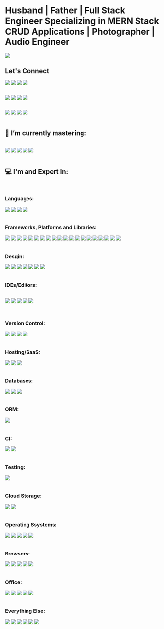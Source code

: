 # Husband | Father | Full Stack Engineer Specializing in MERN Stack CRUD Applications | Photographer | Audio Engineer

<img src='https://sdk.bitmoji.com/render/panel/e0c8b93f-c246-46e8-9db2-ec0cb01ec9eb-66fa0a7b-3891-46dc-b7f7-14a8ec836ef9-v1.png?transparent=1&palette=1'/>

## Let's Connect

<a href="mailto:jmsmall89@gmail.com?subject='Found you on GitHub'" alt='gmail'><img align="left" src="https://img.shields.io/badge/Gmail-D14836?style=for-the-badge&logo=gmail&logoColor=white"></a>
<a alt='messenger' href=""><img align="left" src="https://img.shields.io/badge/Messenger-00B2FF?style=for-the-badge&logo=messenger&logoColor=white"></a>
<a alt='zoom' href=""><img align="left" src="https://img.shields.io/badge/Zoom-2D8CFF?style=for-the-badge&logo=zoom&logoColor=white"></a>
<a alt='slack' href=""><img align="left" src="https://img.shields.io/badge/Slack-4A154B?style=for-the-badge&logo=slack&logoColor=white"></a>

<BR><BR>

<a alt='linkedin' href="https://www.linkedin.com/in/joshuamsmall/"><img align="left" src="https://img.shields.io/badge/linkedin-%230077B5.svg?style=for-the-badge&logo=linkedin&logoColor=white"></a>
<a alt='facebook' href="https://www.facebook.com/WasteOfADrumBum/"><img align="left" src="https://img.shields.io/badge/Facebook-%231877F2.svg?style=for-the-badge&logo=Facebook&logoColor=white"></a>
<a alt='instagram' href="https://www.instagram.com/one_small_family/"><img align="left" src="https://img.shields.io/badge/One_Small_Family-%23E4405F.svg?style=for-the-badge&logo=Instagram&logoColor=white"></a>
<a alt='tiktok' href=""><img align="left" src="https://img.shields.io/badge/<handle>-%23000000.svg?style=for-the-badge&logo=TikTok&logoColor=white"></a>

<BR><BR>

<a alt='steam' href="https://steamcommunity.com/id/wasteofadrumbum/"><img align="left" src="https://img.shields.io/badge/steam-%23000000.svg?style=for-the-badge&logo=steam&logoColor=white"></a>
<a alt='xbox' href="https://account.xbox.com/Profile?Gamertag=Kidd%20Kaos%2069"><img align="left" src="https://img.shields.io/badge/xbox-%23107C10.svg?style=for-the-badge&logo=xbox&logoColor=white"></a>

<a alt='spotify' href="https://open.spotify.com/user/1224180199"><img align="left" src="https://img.shields.io/badge/Spotify-1ED760?style=for-the-badge&logo=spotify&logoColor=white"></a>
<a alt='soundcloud' href="https://soundcloud.com/wasteofadrumbum"><img align="left" src="https://img.shields.io/badge/sound%20cloud-FF5500?style=for-the-badge&logo=soundcloud&logoColor=white"></a>
</br>
</br>

## 🌱 I’m currently mastering:

<BR>

<img align="left" src="https://img.shields.io/badge/Ruby%20-%2320232a.svg?&style=for-the-badge&logo=ruby&logoColor=red&style=plastic" />
<img align="left" src="https://img.shields.io/badge/Ruby%20on%20Rails-%2320232a.svg?&style=for-the-badge&logo=rubyonrails&
logoColor=red&style=plastic" />
<img align="left" src="https://img.shields.io/badge/Python%20-%2320232a.svg?&style=for-the-badge&logo=python&logoColor=red&style=plastic" />
<img align="left" src="https://img.shields.io/badge/TypeScript%20-%2320232a.svg?&style=for-the-badge&logo=typescript&logoColor=red&style=plastic" />
<img align="left" src="https://img.shields.io/badge/Postgres%20-%2320232a.svg?&style=for-the-badge&logo=postgresql&logoColor=red&style=plastic" />
</br>
</br>

## 💻 I'm and Expert In:

<BR>

### Languages:

<img align="left" src="https://img.shields.io/badge/css3-%231572B6.svg?style=for-the-badge&logo=css3&logoColor=white"/>
<img align="left" src="https://img.shields.io/badge/html5-%23E34F26.svg?style=for-the-badge&logo=html5&logoColor=white"/>
<img align="left" src="https://img.shields.io/badge/javascript-%23323330.svg?style=for-the-badge&logo=javascript&logoColor=%23F7DF1E"/>
<img align="left" src="https://img.shields.io/badge/php-%23777BB4.svg?style=for-the-badge&logo=php&logoColor=white"/>

<BR><BR>

### Frameworks, Platforms and Libraries:

<img align="left" src="https://img.shields.io/badge/.NET-5C2D91?style=for-the-badge&logo=.net&logoColor=white"/>
<img align="left" src="https://img.shields.io/badge/angular.js-%23E23237.svg?style=for-the-badge&logo=angularjs&logoColor=white"/>
<img align="left" src="https://img.shields.io/badge/bootstrap-%23563D7C.svg?style=for-the-badge&logo=bootstrap&logoColor=white"/>
<img align="left" src="https://img.shields.io/badge/express.js-%23404d59.svg?style=for-the-badge&logo=express&logoColor=%2361DAFB"/>
<img align="left" src="https://img.shields.io/badge/green%20sock-88CE02?style=for-the-badge&logo=greensock&logoColor=white"/>
<img align="left" src="https://img.shields.io/badge/jquery-%230769AD.svg?style=for-the-badge&logo=jquery&logoColor=white"/>
<img align="left" src="https://img.shields.io/badge/JWT-black?style=for-the-badge&logo=JSON%20web%20tokens"/>
<img align="left" src="https://img.shields.io/badge/less-2B4C80?style=for-the-badge&logo=less&logoColor=white"/>
<img align="left" src="https://img.shields.io/badge/NPM-%23000000.svg?style=for-the-badge&logo=npm&logoColor=white"/>
<img align="left" src="https://img.shields.io/badge/nestjs-%23E0234E.svg?style=for-the-badge&logo=nestjs&logoColor=white"/>
<img align="left" src="https://img.shields.io/badge/Next-black?style=for-the-badge&logo=next.js&logoColor=white"/>
<img align="left" src="https://img.shields.io/badge/node.js-6DA55F?style=for-the-badge&logo=node.js&logoColor=white"/>
<img align="left" src="https://img.shields.io/badge/react-%2320232a.svg?style=for-the-badge&logo=react&logoColor=%2361DAFB"/>
<img align="left" src="https://img.shields.io/badge/react_native-%2320232a.svg?style=for-the-badge&logo=react&logoColor=%2361DAFB"/>
<img align="left" src="https://img.shields.io/badge/React_Router-CA4245?style=for-the-badge&logo=react-router&logoColor=white"/>
<img align="left" src="https://img.shields.io/badge/redux-%23593d88.svg?style=for-the-badge&logo=redux&logoColor=white"/>
<img align="left" src="https://img.shields.io/badge/SASS-hotpink.svg?style=for-the-badge&logo=SASS&logoColor=white"/>
<img align="left" src="https://img.shields.io/badge/Socket.io-black?style=for-the-badge&logo=socket.io&badgeColor=010101"/>
<img align="left" src="https://img.shields.io/badge/webpack-%238DD6F9.svg?style=for-the-badge&logo=webpack&logoColor=black"/>
<img align="left" src="https://img.shields.io/badge/yarn-%232C8EBB.svg?style=for-the-badge&logo=yarn&logoColor=white"/>

<BR><BR>

### Desgin:

<img align="left" src="https://img.shields.io/badge/adobe-%23FF0000.svg?style=for-the-badge&logo=adobe&logoColor=white"/>
<img align="left" src="https://img.shields.io/badge/Adobe%20Acrobat%20Reader-EC1C24.svg?style=for-the-badge&logo=Adobe%20Acrobat%20Reader&logoColor=white"/>
<img align="left" src="https://img.shields.io/badge/Adobe%20Creative%20Cloud-DA1F26.svg?style=for-the-badge&logo=Adobe%20Creative%20Cloud&logoColor=white"/>
<img align="left" src="https://img.shields.io/badge/Adobe%20Lightroom-31A8FF.svg?style=for-the-badge&logo=Adobe%20Lightroom&logoColor=white"/>
<img align="left" src="https://img.shields.io/badge/adobephotoshop-%2331A8FF.svg?style=for-the-badge&logo=adobephotoshop&logoColor=white"/>
<img align="left" src="https://img.shields.io/badge/Adobe%20XD-470137?style=for-the-badge&logo=Adobe%20XD&logoColor=#FF61F6"/>
<img align="left" src="https://img.shields.io/badge/Canva-%2300C4CC.svg?style=for-the-badge&logo=Canva&logoColor=white"/>

<BR><BR>

### IDEs/Editors:

<br>

<img align="left" src="https://img.shields.io/badge/CodePen-white?style=for-the-badge&logo=codepen&logoColor=black"/>
<img align="left" src="https://img.shields.io/badge/Codesandbox-040404?style=for-the-badge&logo=codesandbox&logoColor=DBDBDB"/>
<img align="left" src="https://img.shields.io/badge/Visual%20Studio%20Code-0078d7.svg?style=for-the-badge&logo=visual-studio-code&logoColor=white"/>
<img align="left" src="https://img.shields.io/badge/Visual%20Studio-5C2D91.svg?style=for-the-badge&logo=visual-studio&logoColor=white"/>
<img align="left" src="https://img.shields.io/badge/Xcode-007ACC?style=for-the-badge&logo=Xcode&logoColor=white"/>

<BR><BR>

### Version Control:

<img align="left" src="https://img.shields.io/badge/bitbucket-%230047B3.svg?style=for-the-badge&logo=bitbucket&logoColor=white"/>
<img align="left" src="https://img.shields.io/badge/git-%23F05033.svg?style=for-the-badge&logo=git&logoColor=white"/>
<img align="left" src="https://img.shields.io/badge/github-%23121011.svg?style=for-the-badge&logo=github&logoColor=white"/>
<img align="left" src="https://img.shields.io/badge/gitlab-%23181717.svg?style=for-the-badge&logo=gitlab&logoColor=white"/>

<BR><BR>

### Hosting/SaaS:

<img align="left" src="https://img.shields.io/badge/AWS-%23FF9900.svg?style=for-the-badge&logo=amazon-aws&logoColor=white"/>
<img align="left" src="https://img.shields.io/badge/azure-%230072C6.svg?style=for-the-badge&logo=azure-devops&logoColor=white"/>
<img align="left" src="https://img.shields.io/badge/heroku-%23430098.svg?style=for-the-badge&logo=heroku&logoColor=white"/>

<BR><BR>

### Databases:

<img align="left" src="https://img.shields.io/badge/Microsoft%20SQL%20Sever-CC2927?style=for-the-badge&logo=microsoft%20sql%20server&logoColor=white"/>
<img align="left" src="https://img.shields.io/badge/MongoDB-%234ea94b.svg?style=for-the-badge&logo=mongodb&logoColor=white"/>
<img align="left" src="https://img.shields.io/badge/mysql-%2300f.svg?style=for-the-badge&logo=mysql&logoColor=white"/>

<BR><BR>

### ORM:

<img align="left" src="https://img.shields.io/badge/Sequelize-52B0E7?style=for-the-badge&logo=Sequelize&logoColor=white"/>

<BR><BR>

### CI:

<img align="left" src="https://img.shields.io/badge/GitLabCI-%23181717.svg?style=for-the-badge&logo=gitlab&logoColor=white"/>
<img align="left" src="https://img.shields.io/badge/travisci-%232B2F33.svg?style=for-the-badge&logo=travis&logoColor=white"/>

<BR><BR>

### Testing:

<img align="left" src="https://img.shields.io/badge/-jest-%23C21325?style=for-the-badge&logo=jest&logoColor=white"/>

<BR><BR>

### Cloud Storage:

<img align="left" src="https://img.shields.io/badge/Dropbox-%233B4D98.svg?style=for-the-badge&logo=Dropbox&logoColor=white"/>
<img align="left" src="https://img.shields.io/badge/Google%20Drive-4285F4?style=for-the-badge&logo=googledrive&logoColor=white"/>

<BR><BR>

### Operating Ssystems:

<img align="left" src="https://img.shields.io/badge/Android-3DDC84?style=for-the-badge&logo=android&logoColor=white"/>
<img align="left" src="https://img.shields.io/badge/iOS-000000?style=for-the-badge&logo=ios&logoColor=white"/>
<img align="left" src="https://img.shields.io/badge/Linux-FCC624?style=for-the-badge&logo=linux&logoColor=black"/>
<img align="left" src="https://img.shields.io/badge/mac%20os-000000?style=for-the-badge&logo=macos&logoColor=F0F0F0"/>
<img align="left" src=https://img.shields.io/badge/Windows-0078D6?style=for-the-badge&logo=windows&logoColor=white"/>

<BR><BR>

### Browsers:

<img align="left" src="https://img.shields.io/badge/Edge-0078D7?style=for-the-badge&logo=Microsoft-edge&logoColor=white"/>
<img align="left" src="https://img.shields.io/badge/Firefox-FF7139?style=for-the-badge&logo=Firefox-Browser&logoColor=white"/>
<img align="left" src="https://img.shields.io/badge/Google%20Chrome-4285F4?style=for-the-badge&logo=GoogleChrome&logoColor=white"/>
<img align="left" src="https://img.shields.io/badge/Internet%20Explorer-0076D6?style=for-the-badge&logo=Internet%20Explorer&logoColor=white"/>
<img align="left" src="https://img.shields.io/badge/Safari-000000?style=for-the-badge&logo=Safari&logoColor=white"/>

<BR><BR>

### Office:

<img align="left" src="https://img.shields.io/badge/Microsoft-0078D4?style=for-the-badge&logo=microsoft&logoColor=white"/>
<img align="left" src="https://img.shields.io/badge/Microsoft_Excel-217346?style=for-the-badge&logo=microsoft-excel&logoColor=white"/>
<img align="left" src="https://img.shields.io/badge/Microsoft_Office-D83B01?style=for-the-badge&logo=microsoft-office&logoColor=white"/>
<img align="left" src="https://img.shields.io/badge/Microsoft_PowerPoint-B7472A?style=for-the-badge&logo=microsoft-powerpoint&logoColor=white"/>
<img align="left" src="https://img.shields.io/badge/Microsoft_Word-2B579A?style=for-the-badge&logo=microsoft-word&logoColor=white"/>

<BR><BR>

### Everything Else:

<img align="left" src="https://img.shields.io/badge/Babel-F9DC3e?style=for-the-badge&logo=babel&logoColor=black"/>
<img align="left" src="https://img.shields.io/badge/docker-%230db7ed.svg?style=for-the-badge&logo=docker&logoColor=white"/>
<img align="left" src="https://img.shields.io/badge/ESLint-4B3263?style=for-the-badge&logo=eslint&logoColor=white"/>
<img align="left" src="https://img.shields.io/badge/jira-%230A0FFF.svg?style=for-the-badge&logo=jira&logoColor=white"/>
<img align="left" src="https://img.shields.io/badge/Postman-FF6C37?style=for-the-badge&logo=postman&logoColor=white"/>
<img align="left" src="https://img.shields.io/badge/WordPress-%23117AC9.svg?style=for-the-badge&logo=WordPress&logoColor=white">

<!--
**WasteOfADrumBum/WasteOfADrumBum** is a ✨ _special_ ✨ repository because its `README.md` (this file) appears on your GitHub profile.

Here are some ideas to get you started:

- 🔭 I’m currently working on ...
- 🌱 I’m currently learning ...
- 👯 I’m looking to collaborate on ...
- 🤔 I’m looking for help with ...
- 💬 Ask me about ...
- 📫 How to reach me: ...
- 😄 Pronouns: ...
- ⚡ Fun fact: ...
-->
